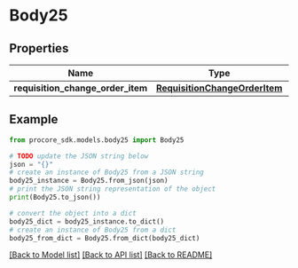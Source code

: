 # Body25


## Properties

Name | Type | Description | Notes
------------ | ------------- | ------------- | -------------
**requisition_change_order_item** | [**RequisitionChangeOrderItem**](RequisitionChangeOrderItem.md) |  | 

## Example

```python
from procore_sdk.models.body25 import Body25

# TODO update the JSON string below
json = "{}"
# create an instance of Body25 from a JSON string
body25_instance = Body25.from_json(json)
# print the JSON string representation of the object
print(Body25.to_json())

# convert the object into a dict
body25_dict = body25_instance.to_dict()
# create an instance of Body25 from a dict
body25_from_dict = Body25.from_dict(body25_dict)
```
[[Back to Model list]](../README.md#documentation-for-models) [[Back to API list]](../README.md#documentation-for-api-endpoints) [[Back to README]](../README.md)


